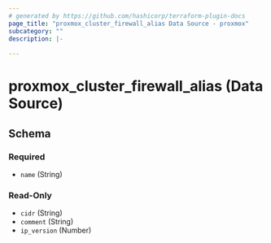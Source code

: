 ```yaml
---
# generated by https://github.com/hashicorp/terraform-plugin-docs
page_title: "proxmox_cluster_firewall_alias Data Source - proxmox"
subcategory: ""
description: |-
  
---
```


# proxmox_cluster_firewall_alias (Data Source)





<!-- schema generated by tfplugindocs -->
## Schema

### Required

- `name` (String)

### Read-Only

- `cidr` (String)
- `comment` (String)
- `ip_version` (Number)



